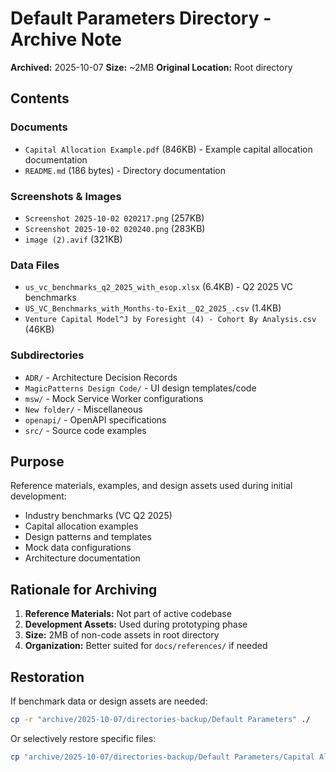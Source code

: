 # Default Parameters Directory - Archive Note

**Archived:** 2025-10-07
**Size:** ~2MB
**Original Location:** Root directory

## Contents

### Documents
- `Capital Allocation Example.pdf` (846KB) - Example capital allocation documentation
- `README.md` (186 bytes) - Directory documentation

### Screenshots & Images
- `Screenshot 2025-10-02 020217.png` (257KB)
- `Screenshot 2025-10-02 020240.png` (283KB)
- `image (2).avif` (321KB)

### Data Files
- `us_vc_benchmarks_q2_2025_with_esop.xlsx` (6.4KB) - Q2 2025 VC benchmarks
- `US_VC_Benchmarks_with_Months-to-Exit__Q2_2025_.csv` (1.4KB)
- `Venture Capital Model^J by Foresight (4) - Cohort By Analysis.csv` (46KB)

### Subdirectories
- `ADR/` - Architecture Decision Records
- `MagicPatterns Design Code/` - UI design templates/code
- `msw/` - Mock Service Worker configurations
- `New folder/` - Miscellaneous
- `openapi/` - OpenAPI specifications
- `src/` - Source code examples

## Purpose

Reference materials, examples, and design assets used during initial development:
- Industry benchmarks (VC Q2 2025)
- Capital allocation examples
- Design patterns and templates
- Mock data configurations
- Architecture documentation

## Rationale for Archiving

1. **Reference Materials:** Not part of active codebase
2. **Development Assets:** Used during prototyping phase
3. **Size:** 2MB of non-code assets in root directory
4. **Organization:** Better suited for `docs/references/` if needed

## Restoration

If benchmark data or design assets are needed:

```bash
cp -r "archive/2025-10-07/directories-backup/Default Parameters" ./
```

Or selectively restore specific files:

```bash
cp "archive/2025-10-07/directories-backup/Default Parameters/Capital Allocation Example.pdf" docs/
```

